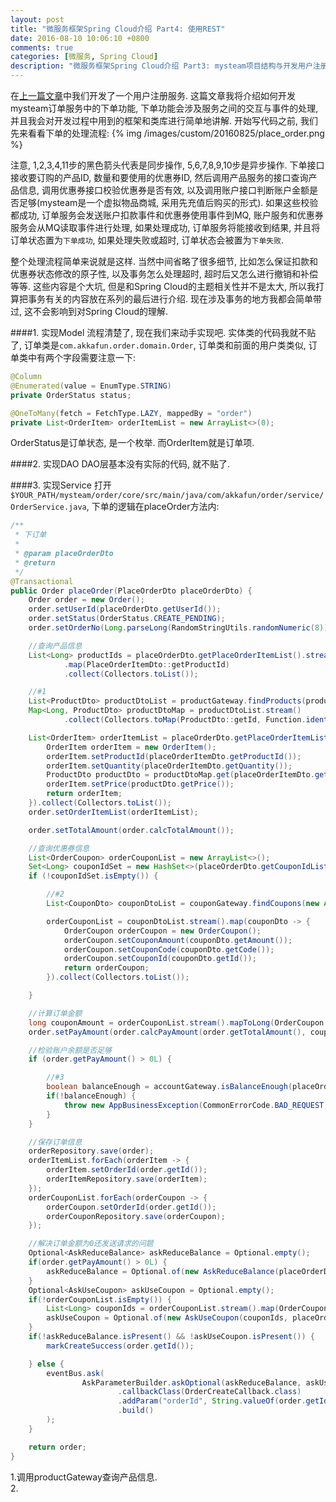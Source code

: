 ```yaml
---
layout: post
title: "微服务框架Spring Cloud介绍 Part4: 使用REST"
date: 2016-08-10 10:06:10 +0800
comments: true
categories: [微服务, Spring Cloud]
description: "微服务框架Spring Cloud介绍 Part3: mysteam项目结构与开发用户注册服务"
---
```


在[上一篇文章](http://skaka.me/blog/2016/08/10/springcloud3/)中我们开发了一个用户注册服务. 这篇文章我将介绍如何开发mysteam订单服务中的下单功能,
下单功能会涉及服务之间的交互与事件的处理, 并且我会对开发过程中用到的框架和类库进行简单地讲解. 开始写代码之前, 我们先来看看下单的处理流程:
{% img /images/custom/20160825/place_order.png %}

注意, 1,2,3,4,11步的黑色箭头代表是同步操作, 5,6,7,8,9,10步是异步操作.
下单接口接收要订购的产品ID, 数量和要使用的优惠券ID, 然后调用产品服务的接口查询产品信息, 调用优惠券接口校验优惠券是否有效,
以及调用账户接口判断账户金额是否足够(mysteam是一个虚拟物品商城, 采用先充值后购买的形式). 如果这些校验都成功, 订单服务会发送账户扣款事件和优惠券使用事件到MQ,
账户服务和优惠券服务会从MQ读取事件进行处理, 如果处理成功, 订单服务将能接收到结果, 并且将订单状态置为`下单成功`, 如果处理失败或超时, 订单状态会被置为`下单失败`.  

整个处理流程简单来说就是这样. 当然中间省略了很多细节, 比如怎么保证扣款和优惠券状态修改的原子性, 以及事务怎么处理超时, 超时后又怎么进行撤销和补偿等等. 这些内容是个大坑,
但是和Spring Cloud的主题相关性并不是太大, 所以我打算把事务有关的内容放在系列的最后进行介绍. 现在涉及事务的地方我都会简单带过, 这不会影响到对Spring Cloud的理解.

####1. 实现Model
流程清楚了, 现在我们来动手实现吧. 实体类的代码我就不贴了, 订单类是`com.akkafun.order.domain.Order`, 订单类和前面的用户类类似, 订单类中有两个字段需要注意一下:
```java
@Column
@Enumerated(value = EnumType.STRING)
private OrderStatus status;

@OneToMany(fetch = FetchType.LAZY, mappedBy = "order")
private List<OrderItem> orderItemList = new ArrayList<>(0);
```
OrderStatus是订单状态, 是一个枚举. 而OrderItem就是订单项.  

####2. 实现DAO
DAO层基本没有实际的代码, 就不贴了.  

####3. 实现Service
打开`$YOUR_PATH/mysteam/order/core/src/main/java/com/akkafun/order/service/OrderService.java`, 下单的逻辑在placeOrder方法内:
```java
/**
 * 下订单
 *
 * @param placeOrderDto
 * @return
 */
@Transactional
public Order placeOrder(PlaceOrderDto placeOrderDto) {
    Order order = new Order();
    order.setUserId(placeOrderDto.getUserId());
    order.setStatus(OrderStatus.CREATE_PENDING);
    order.setOrderNo(Long.parseLong(RandomStringUtils.randomNumeric(8)));

    //查询产品信息
    List<Long> productIds = placeOrderDto.getPlaceOrderItemList().stream()
            .map(PlaceOrderItemDto::getProductId)
            .collect(Collectors.toList());

    //#1
    List<ProductDto> productDtoList = productGateway.findProducts(productIds);
    Map<Long, ProductDto> productDtoMap = productDtoList.stream()
            .collect(Collectors.toMap(ProductDto::getId, Function.identity()));

    List<OrderItem> orderItemList = placeOrderDto.getPlaceOrderItemList().stream().map(placeOrderItemDto -> {
        OrderItem orderItem = new OrderItem();
        orderItem.setProductId(placeOrderItemDto.getProductId());
        orderItem.setQuantity(placeOrderItemDto.getQuantity());
        ProductDto productDto = productDtoMap.get(placeOrderItemDto.getProductId());
        orderItem.setPrice(productDto.getPrice());
        return orderItem;
    }).collect(Collectors.toList());
    order.setOrderItemList(orderItemList);

    order.setTotalAmount(order.calcTotalAmount());

    //查询优惠券信息
    List<OrderCoupon> orderCouponList = new ArrayList<>();
    Set<Long> couponIdSet = new HashSet<>(placeOrderDto.getCouponIdList());
    if (!couponIdSet.isEmpty()) {

        //#2
        List<CouponDto> couponDtoList = couponGateway.findCoupons(new ArrayList<>(couponIdSet));

        orderCouponList = couponDtoList.stream().map(couponDto -> {
            OrderCoupon orderCoupon = new OrderCoupon();
            orderCoupon.setCouponAmount(couponDto.getAmount());
            orderCoupon.setCouponCode(couponDto.getCode());
            orderCoupon.setCouponId(couponDto.getId());
            return orderCoupon;
        }).collect(Collectors.toList());

    }

    //计算订单金额
    long couponAmount = orderCouponList.stream().mapToLong(OrderCoupon::getCouponAmount).sum();
    order.setPayAmount(order.calcPayAmount(order.getTotalAmount(), couponAmount));

    //检验账户余额是否足够
    if (order.getPayAmount() > 0L) {

        //#3
        boolean balanceEnough = accountGateway.isBalanceEnough(placeOrderDto.getUserId(), order.getPayAmount());
        if(!balanceEnough) {
            throw new AppBusinessException(CommonErrorCode.BAD_REQUEST, "下单失败, 账户余额不足");
        }
    }

    //保存订单信息
    orderRepository.save(order);
    orderItemList.forEach(orderItem -> {
        orderItem.setOrderId(order.getId());
        orderItemRepository.save(orderItem);
    });
    orderCouponList.forEach(orderCoupon -> {
        orderCoupon.setOrderId(order.getId());
        orderCouponRepository.save(orderCoupon);
    });

    //解决订单金额为0还发送请求的问题
    Optional<AskReduceBalance> askReduceBalance = Optional.empty();
    if(order.getPayAmount() > 0L) {
        askReduceBalance = Optional.of(new AskReduceBalance(placeOrderDto.getUserId(), order.getPayAmount()));
    }
    Optional<AskUseCoupon> askUseCoupon = Optional.empty();
    if(!orderCouponList.isEmpty()) {
        List<Long> couponIds = orderCouponList.stream().map(OrderCoupon::getCouponId).collect(Collectors.toList());
        askUseCoupon = Optional.of(new AskUseCoupon(couponIds, placeOrderDto.getUserId(), order.getId()));
    }
    if(!askReduceBalance.isPresent() && !askUseCoupon.isPresent()) {
        markCreateSuccess(order.getId());

    } else {
        eventBus.ask(
                AskParameterBuilder.askOptional(askReduceBalance, askUseCoupon)
                        .callbackClass(OrderCreateCallback.class)
                        .addParam("orderId", String.valueOf(order.getId()))
                        .build()
        );
    }

    return order;
}
```
1.调用productGateway查询产品信息.  
2.
